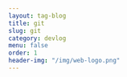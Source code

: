 ```yaml
---
layout: tag-blog
title: git
slug: git
category: devlog
menu: false
order: 1
header-img: "/img/web-logo.png"
---
```

